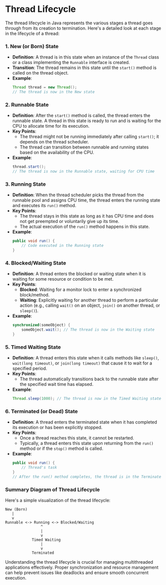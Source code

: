 # Thread Lifecycle

The thread lifecycle in Java represents the various stages a thread goes through from its creation to termination. Here's a detailed look at each stage in the lifecycle of a thread:

### 1. **New (or Born) State**
- **Definition**: A thread is in this state when an instance of the `Thread` class or a class implementing the `Runnable` interface is created.
- **Transition**: The thread remains in this state until the `start()` method is called on the thread object.
- **Example**:
  ```java
  Thread thread = new Thread();
  // The thread is now in the New state
  ```

### 2. **Runnable State**
- **Definition**: After the `start()` method is called, the thread enters the runnable state. A thread in this state is ready to run and is waiting for the CPU to allocate time for its execution.
- **Key Points**:
  - The thread might not be running immediately after calling `start()`; it depends on the thread scheduler.
  - The thread can transition between runnable and running states based on the availability of the CPU.
- **Example**:
  ```java
  thread.start();
  // The thread is now in the Runnable state, waiting for CPU time
  ```

### 3. **Running State**
- **Definition**: When the thread scheduler picks the thread from the runnable pool and assigns CPU time, the thread enters the running state and executes its `run()` method.
- **Key Points**:
  - The thread stays in this state as long as it has CPU time and does not get preempted or voluntarily give up its time.
  - The actual execution of the `run()` method happens in this state.
- **Example**:
  ```java
  public void run() {
      // Code executed in the Running state
  }
  ```

### 4. **Blocked/Waiting State**
- **Definition**: A thread enters the blocked or waiting state when it is waiting for some resource or condition to be met.
- **Key Points**:
  - **Blocked**: Waiting for a monitor lock to enter a synchronized block/method.
  - **Waiting**: Explicitly waiting for another thread to perform a particular action (e.g., calling `wait()` on an object, `join()` on another thread, or `sleep()`).
- **Example**:
  ```java
  synchronized(someObject) {
      someObject.wait(); // The thread is now in the Waiting state
  }
  ```

### 5. **Timed Waiting State**
- **Definition**: A thread enters this state when it calls methods like `sleep()`, `wait(long timeout)`, or `join(long timeout)` that cause it to wait for a specified period.
- **Key Points**:
  - The thread automatically transitions back to the runnable state after the specified wait time has elapsed.
- **Example**:
  ```java
  Thread.sleep(1000); // The thread is now in the Timed Waiting state for 1 second
  ```

### 6. **Terminated (or Dead) State**
- **Definition**: A thread enters the terminated state when it has completed its execution or has been explicitly stopped.
- **Key Points**:
  - Once a thread reaches this state, it cannot be restarted.
  - Typically, a thread enters this state upon returning from the `run()` method or if the `stop()` method is called.
- **Example**:
  ```java
  public void run() {
      // Thread's task
  }
  // After the run() method completes, the thread is in the Terminated state
  ```

### Summary Diagram of Thread Lifecycle
Here's a simple visualization of the thread lifecycle:

```
New (Born)
   |
   v
Runnable <-> Running <-> Blocked/Waiting
                ^
                |
                v
            Timed Waiting
                |
                v
            Terminated
```

Understanding the thread lifecycle is crucial for managing multithreaded applications effectively. Proper synchronization and resource management can help prevent issues like deadlocks and ensure smooth concurrent execution.